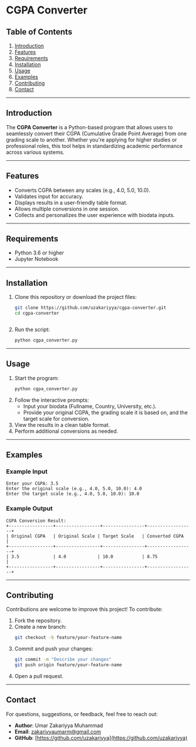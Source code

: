 # **CGPA Converter**

## **Table of Contents**
1. [Introduction](#introduction)
2. [Features](#features)
3. [Requirements](#requirements)
4. [Installation](#installation)
5. [Usage](#usage)
6. [Examples](#examples)
7. [Contributing](#contributing)
8. [Contact](#contact)

---

## **Introduction**
The **CGPA Converter** is a Python-based program that allows users to seamlessly convert their CGPA (Cumulative Grade Point Average) from one grading scale to another. Whether you're applying for higher studies or professional roles, this tool helps in standardizing academic performance across various systems.

---

## **Features**
- Converts CGPA between any scales (e.g., 4.0, 5.0, 10.0).
- Validates input for accuracy.
- Displays results in a user-friendly table format.
- Allows multiple conversions in one session.
- Collects and personalizes the user experience with biodata inputs.

---

## **Requirements**
- Python 3.6 or higher
- Jupyter Notebook

---

## **Installation**
1. Clone this repository or download the project files:
   ```bash
   git clone https://github.com/uzakariyya/cgpa-converter.git
   cd cgpa-converter
   ```
   ```
2. Run the script:
   ```bash
   python cgpa_converter.py
   ```

---

## **Usage**
1. Start the program:
   ```bash
   python cgpa_converter.py
   ```
2. Follow the interactive prompts:
   - Input your biodata (Fullname, Country, University, etc.).
   - Provide your original CGPA, the grading scale it is based on, and the target scale for conversion.
3. View the results in a clean table format.
4. Perform additional conversions as needed.

---

## **Examples**

### **Example Input**
```
Enter your CGPA: 3.5
Enter the original scale (e.g., 4.0, 5.0, 10.0): 4.0
Enter the target scale (e.g., 4.0, 5.0, 10.0): 10.0
```

### **Example Output**
```
CGPA Conversion Result:
+-----------------+-----------------+----------------+------------------+
| Original CGPA   | Original Scale | Target Scale   | Converted CGPA   |
+-----------------+-----------------+----------------+------------------+
| 3.5             | 4.0            | 10.0           | 8.75             |
+-----------------+-----------------+----------------+------------------+
```

---

## **Contributing**
Contributions are welcome to improve this project! To contribute:
1. Fork the repository.
2. Create a new branch:
   ```bash
   git checkout -b feature/your-feature-name
   ```
3. Commit and push your changes:
   ```bash
   git commit -m "Describe your changes"
   git push origin feature/your-feature-name
   ```
4. Open a pull request.

---


## **Contact**
For questions, suggestions, or feedback, feel free to reach out:

- **Author**: Umar Zakariyya Muhammad  
- **Email**: [zakariyyaumarm@gmail.com](mailto:zakariyyaumarm@gmail.com)  
- **GitHub**: [https://github.com/uzakariyya](https://github.com/uzakariyya)
